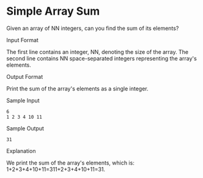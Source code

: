 Simple Array Sum
=============

Given an array of NN integers, can you find the sum of its elements?

Input Format

The first line contains an integer, NN, denoting the size of the array. 
The second line contains NN space-separated integers representing the array's elements.

Output Format

Print the sum of the array's elements as a single integer.

Sample Input
```
6
1 2 3 4 10 11
```
Sample Output
```
31
```
Explanation

We print the sum of the array's elements, which is: 1+2+3+4+10+11=311+2+3+4+10+11=31.